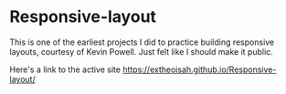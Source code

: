 # Responsive-layout
This is one of the earliest projects I did to practice building responsive layouts, courtesy of Kevin Powell. Just felt like I should make it public.

Here's a link to the active site https://extheoisah.github.io/Responsive-layout/
